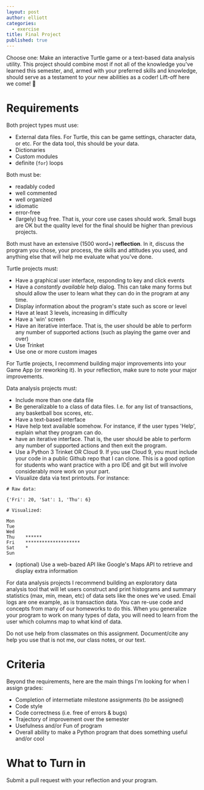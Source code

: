 ```yaml
---
layout: post
author: elliott
categories:
  - exercise
title: Final Project
published: true
---
```



Choose one: Make an interactive Turtle game or a text-based data analysis utility.  This project should combine 
most if not all of the knowledge you've learned this semester, and, armed with your preferred skills and knowledge,
should serve as a testament to your new abilities as a coder!  Lift-off here we come! :rocket:  

# Requirements

Both project types must use:

- External data files.  For Turtle, this can be game settings, character data, or etc.  For the data tool, this should be your data.
- Dictionaries
- Custom modules
- definite (`for`) loops

Both must be:

- readably coded
- well commented
- well organized
- idiomatic
- error-free
- (largely) bug free.  That is, your core use cases should work.  Small bugs are OK but the quality level for the final should be higher than previous projects.


Both must have an extensive (1500 word+) **reflection**.  In it, discuss the program you chose, your process, the skills and attitudes you used, and anything 
else that will help me evaluate what you've done.

Turtle projects must:

- Have a graphical user interface, responding to key and click events
- Have a *constantly available* help dialog.  This can take many forms but should allow the user to learn what they can do in the program at any time.
- Display information about the program's state such as score or level
- Have at least 3 levels, increasing in difficulty
- Have a 'win' screen
- Have an iterative interface.  That is, the user should be able to perform any number of supported actions (such as playing the game over and over)
- Use Trinket
- Use one or more custom images

For Turtle projects, I recommend building major improvements into your Game App (or reworking it).  In your reflection, make sure to note your major improvements.

Data analysis projects must:

- Include more than one data file
- Be generalizable to a class of data files.  I.e. for any list of transactions, any basketball box scores, etc.
- Have a text-based interface
- Have help text available somehow.  For instance, if the user types 'Help', explain what they program can do.
- have an iterative interface.  That is, the user should be able to perform any number of supported actions and then exit the program.
- Use a Python 3 Trinket OR Cloud 9.  If you use Cloud 9, you must include your code in a public Github repo that I can clone.  This is a good option for students who want practice with a pro IDE and git but will involve considerably more work on your part.
- Visualize data via text printouts.  For instance:

```
# Raw data:

{'Fri': 20, 'Sat': 1, 'Thu': 6}

# Visualized:

Mon
Tue
Wed
Thu    ******
Fri    ********************
Sat    *
Sun
```

- (optional) Use a web-bazed API like Google's Maps API to retrieve and display extra information

For data analysis projects I recommend building an exploratory data analysis tool that will let users 
construct and print histograms and summary statistics (max, min, mean, etc)
of data sets like the ones we've used.  Email logs are one example, as is transaction data.  You can re-use code and concepts
from many of our homeworks to do this.  When you generalize your program to work on many types of data, you will need
to learn from the user which columns map to what kind of data.

Do not use help from classmates on this assignment.  Document/cite any help you use that is not me, our class notes, or our text.

# Criteria

Beyond the requirements, here are the main things I'm looking for when I assign grades:

- Completion of intermetiate milestone assignments (to be assigned)
- Code style
- Code correctness (i.e. free of errors & bugs)
- Trajectory of improvement over the semester
- Usefulness and/or Fun of program
- Overall ability to make a Python program that does something useful and/or cool

# What to Turn in

Submit a pull request with your reflection and your program.